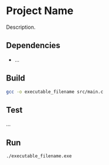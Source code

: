 # Project Name

Description.

## Dependencies

- ...

## Build

```bash
gcc -o executable_filename src/main.c
```

## Test

...

## Run

```
./executable_filename.exe
```